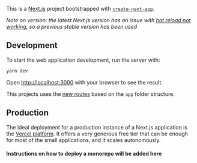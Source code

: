 This is a [Next.js](https://nextjs.org/) project bootstrapped with
[`create-next-app`](https://github.com/vercel/next.js/tree/canary/packages/create-next-app).

_Note on version: the latest Next.js version has an issue with
[hot reload not working](https://github.com/vercel/next.js/issues/51162),
so a previous stable version has been used_

## Development

To start the web application development, run the server with:

```bash
yarn dev
```

Open [http://localhost:3000](http://localhost:3000) with your browser to see the result.

This projects uses the [new routes](https://nextjs.org/docs/app/building-your-application/routing)
based on the `app` folder structure.

## Production

The ideal deployment for a production instance of a Next.js application is the
[Vercel platform](https://vercel.com/). It offers a very generous free tier that can
be enough for most of the small applications, and it scales autonomously.

#### Instructions on how to deploy a monorepo will be added here
